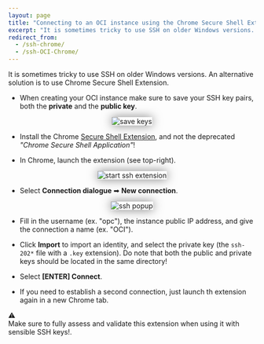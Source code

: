 ```yaml
---
layout: page
title: "Connecting to an OCI instance using the Chrome Secure Shell Extension"
excerpt: "It is sometimes tricky to use SSH on older Windows versions. An alternative solution is to use Chrome Secure Shell Extension…"
redirect_from:
  - /ssh-chrome/
  - /ssh-OCI-Chrome/
---
```


It is sometimes tricky to use SSH on older Windows versions. An alternative solution is to use Chrome Secure Shell Extension. 

* When creating your OCI instance make sure to save your SSH key pairs, both the **private** and the **public key**.


<p align="center"><img alt="save keys" src="/images/doc/chrome-ssh-oci.png" style="box-shadow: 0px 0px 20px 0px rgba(0,0,0,0.5);"/></p>

* Install the Chrome [Secure Shell Extension](https://chrome.google.com/webstore/detail/secure-shell-dev/algkcnfjnajfhgimadimbjhmpaeohhln?hl=en), and not the deprecated _"Chrome Secure Shell Application"_!

* In Chrome, launch the extension (see top-right).

<p align="center"><img alt="start ssh extension" src="/images/doc/chrome-ssh-start.png" style="box-shadow: 0px 0px 20px 0px rgba(0,0,0,0.5);"/></p>

* Select **Connection dialogue** ➡ **New connection**.

<p align="center"><img alt="ssh popup" src="/images/doc/chrome-ssh-popup.png" style="box-shadow: 0px 0px 20px 0px rgba(0,0,0,0.5);"/></p>

* Fill in the username (ex. "opc"), the instance public IP address, and give the connection a name (ex. "OCI").

* Click **Import** to import an identity, and select the private key (the `ssh-202*` file  with a `.key` extension). Do note that both the public and private keys should be located in the same directory!

* Select **[ENTER] Connect**.

* If you need to establish a second connection, just launch th extension again in a new Chrome tab.

<div class="infobox">
⚠️  
	<div class= "infoboxcol">Make sure to fully assess and validate this extension when using it with sensible SSH keys!.
	</div>
</div>	

